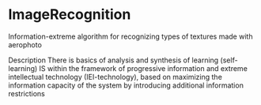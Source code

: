 # ImageRecognition
Information-extreme algorithm for recognizing types of textures made with aerophoto

Description
There is basics of analysis and synthesis of learning (self-learning) IS within the framework of progressive
information and extreme intellectual technology
(IEI-technology), based on maximizing the information capacity of the system by introducing additional
information restrictions
